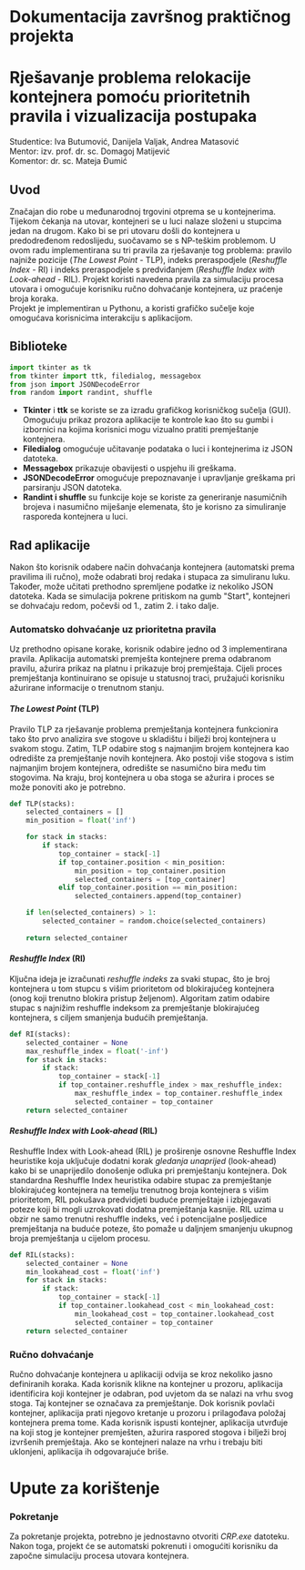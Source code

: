 # Dokumentacija završnog praktičnog projekta
# Rješavanje problema relokacije kontejnera pomoću prioritetnih pravila i vizualizacija postupaka
Studentice: Iva Butumović, Danijela Valjak, Andrea Matasović <br/>
Mentor: izv. prof. dr. sc. Domagoj Matijević <br/>
Komentor: dr. sc. Mateja Đumić <br/>

## Uvod
Značajan dio robe u međunarodnoj trgovini otprema se u kontejnerima. Tijekom čekanja na utovar, kontejneri se u luci nalaze složeni u stupcima jedan na drugom. Kako bi se pri utovaru došli do kontejnera u predodređenom redoslijedu, suočavamo se s NP-teškim problemom. U ovom radu implementirana su tri pravila za rješavanje tog problema: pravilo najniže pozicije (*The Lowest Point* - TLP), indeks preraspodjele (*Reshuffle Index* - RI) i indeks preraspodjele s predviđanjem (*Reshuffle Index with Look-ahead* - RIL). Projekt koristi navedena pravila za simulaciju procesa utovara i omogućuje korisniku ručno dohvaćanje kontejnera, uz praćenje broja koraka. <br/>
Projekt je implementiran u Pythonu, a koristi grafičko sučelje koje omogućava korisnicima interakciju s aplikacijom.

## Biblioteke
```python
import tkinter as tk
from tkinter import ttk, filedialog, messagebox
from json import JSONDecodeError
from random import randint, shuffle
```
* **Tkinter** i **ttk** se koriste se za izradu grafičkog korisničkog sučelja (GUI). Omogućuju prikaz prozora aplikacije te kontrole kao što su gumbi i izbornici na kojima korisnici mogu vizualno pratiti premještanje kontejnera.
* **Filedialog** omogućuje učitavanje podataka o luci i kontejnerima iz JSON datoteka.
* **Messagebox** prikazuje obavijesti o uspjehu ili greškama.
* **JSONDecodeError** omogućuje prepoznavanje i upravljanje greškama pri parsiranju JSON datoteka.
* **Randint i shuffle** su funkcije koje se koriste za generiranje nasumičnih brojeva i nasumično miješanje elemenata, što je korisno za simuliranje rasporeda kontejnera u luci.

## Rad aplikacije
Nakon što korisnik odabere način dohvaćanja kontejnera (automatski prema pravilima ili ručno), može odabrati broj redaka i stupaca za simuliranu luku. Također,  može učitati prethodno spremljene podatke iz nekoliko JSON datoteka. Kada se simulacija pokrene pritiskom na gumb "Start", kontejneri se dohvaćaju redom, počevši od 1., zatim 2. i tako dalje.

### Automatsko dohvaćanje uz prioritetna pravila
Uz prethodno opisane korake, korisnik odabire jedno od 3 implementirana pravila. Aplikacija automatski premješta kontejnere prema odabranom pravilu, ažurira prikaz na platnu i prikazuje broj premještaja. Cijeli proces premještanja kontinuirano se opisuje u statusnoj traci, pružajući korisniku ažurirane informacije o trenutnom stanju.

#### *The Lowest Point* (TLP)
Pravilo TLP za rješavanje problema premještanja kontejnera funkcionira tako što prvo analizira sve stogove u skladištu i bilježi broj kontejnera u svakom stogu. Zatim, TLP odabire stog s najmanjim brojem kontejnera kao odredište za premještanje novih kontejnera. Ako postoji više stogova s istim najmanjim brojem kontejnera, odredište se nasumično bira među tim stogovima. Na kraju, broj kontejnera u oba stoga se ažurira i proces se može ponoviti ako je potrebno.
```python
def TLP(stacks):
    selected_containers = []
    min_position = float('inf')

    for stack in stacks:
        if stack:
            top_container = stack[-1]
            if top_container.position < min_position:
                min_position = top_container.position
                selected_containers = [top_container]
            elif top_container.position == min_position:
                selected_containers.append(top_container)

    if len(selected_containers) > 1:
        selected_container = random.choice(selected_containers)
    
    return selected_container
```
#### *Reshuffle Index* (RI)
Ključna ideja je izračunati *reshuffle indeks* za svaki stupac, što je broj kontejnera u tom stupcu s višim prioritetom od blokirajućeg kontejnera (onog koji trenutno blokira pristup željenom). Algoritam zatim odabire stupac s najnižim reshuffle indeksom za premještanje blokirajućeg kontejnera, s ciljem smanjenja budućih premještanja. 
```python
def RI(stacks):
    selected_container = None
    max_reshuffle_index = float('-inf')
    for stack in stacks:
        if stack:
            top_container = stack[-1]
            if top_container.reshuffle_index > max_reshuffle_index:
                max_reshuffle_index = top_container.reshuffle_index
                selected_container = top_container
    return selected_container
```
#### *Reshuffle Index with Look-ahead* (RIL)
Reshuffle Index with Look-ahead (RIL) je proširenje osnovne Reshuffle Index heuristike koja uključuje dodatni korak *gledanja unaprijed* (look-ahead) kako bi se unaprijedilo donošenje odluka pri premještanju kontejnera. Dok standardna Reshuffle Index heuristika odabire stupac za premještanje blokirajućeg kontejnera na temelju trenutnog broja kontejnera s višim prioritetom, RIL pokušava predvidjeti buduće premještaje i izbjegavati poteze koji bi mogli uzrokovati dodatna premještanja kasnije.
RIL uzima u obzir ne samo trenutni reshuffle indeks, već i potencijalne posljedice premještanja na buduće poteze, što pomaže u daljnjem smanjenju ukupnog broja premještanja u cijelom procesu.
```python
def RIL(stacks):
    selected_container = None
    min_lookahead_cost = float('inf')
    for stack in stacks:
        if stack:
            top_container = stack[-1]
            if top_container.lookahead_cost < min_lookahead_cost:
                min_lookahead_cost = top_container.lookahead_cost
                selected_container = top_container
    return selected_container
```

### Ručno dohvaćanje
Ručno dohvaćanje kontejnera u aplikaciji odvija se kroz nekoliko jasno definiranih koraka. Kada korisnik klikne na kontejner u prozoru, aplikacija identificira koji kontejner je odabran, pod uvjetom da se nalazi na vrhu svog stoga. Taj kontejner se označava za premještanje. Dok korisnik povlači kontejner, aplikacija prati njegovo kretanje u prozoru i prilagođava položaj kontejnera prema tome. Kada korisnik ispusti kontejner, aplikacija utvrđuje na koji stog je kontejner premješten, ažurira raspored stogova i bilježi broj izvršenih premještaja. Ako se kontejneri nalaze na vrhu i trebaju biti uklonjeni, aplikacija ih odgovarajuće briše.
# Upute za korištenje
### Pokretanje
Za pokretanje projekta, potrebno je jednostavno otvoriti *CRP.exe* datoteku. Nakon toga, projekt će se automatski pokrenuti i omogućiti korisniku da započne simulaciju procesa utovara kontejnera.
